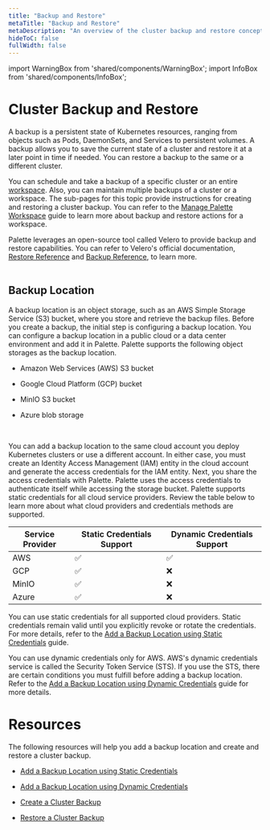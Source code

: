 ```yaml
---
title: "Backup and Restore"
metaTitle: "Backup and Restore"
metaDescription: "An overview of the cluster backup and restore concepts."
hideToC: false
fullWidth: false
---
```



import WarningBox from 'shared/components/WarningBox';
import InfoBox from 'shared/components/InfoBox';


# Cluster Backup and Restore

A backup is a persistent state of Kubernetes resources, ranging from objects such as Pods, DaemonSets, and Services to persistent volumes. A backup allows you to save the current state of a cluster and restore it at a later point in time if needed. You can restore a backup to the same or a different cluster. 

You can schedule and take a backup of a specific cluster or an entire [workspace](/workspace). Also, you can maintain multiple backups of a cluster or a workspace. The sub-pages for this topic provide instructions for creating and restoring a cluster backup. You can refer to the [Manage Palette Workspace](/workspace/workload-features#managepaletteworkspace) guide to learn more about backup and restore actions for a workspace. 


Palette leverages an open-source tool called Velero to provide backup and restore capabilities. You can refer to Velero's official documentation, [Restore Reference](https://velero.io/docs/main/restore-reference/) and [Backup Reference](https://velero.io/docs/main/backup-reference/), to learn more.  
<br />

## Backup Location

A backup location is an object storage, such as an AWS Simple Storage Service (S3) bucket, where you store and retrieve the backup files. Before you create a backup, the initial step is configuring a backup location. You can configure a backup location in a public cloud or a data center environment and add it in Palette. Palette supports the following object storages as the backup location.

- Amazon Web Services (AWS) S3 bucket

- Google Cloud Platform (GCP) bucket

- MinIO S3 bucket

- Azure blob storage
<br />


You can add a backup location to the same cloud account you deploy Kubernetes clusters or use a different account. In either case, you must create an Identity Access Management (IAM) entity in the cloud account and generate the access credentials for the IAM entity. 
Next, you share the access credentials with Palette. Palette uses the access credentials to authenticate itself while accessing the storage bucket. Palette supports static credentials for all cloud service providers. Review the table below to learn more about what cloud providers and credentials methods are supported.
<br />

|**Service Provider**|**Static Credentials Support**|**Dynamic Credentials Support**|
|---|---|---|
|AWS|✅|✅ |
|GCP|✅|❌|
|MinIO|✅|❌|
|Azure|✅|❌|


You can use static credentials for all supported cloud providers. Static credentials remain valid until you explicitly revoke or rotate the credentials. For more details, refer to the [Add a Backup Location using Static Credentials](/clusters/cluster-management/backup-restore/add-backup-location-static) guide. 


You can use dynamic credentials only for AWS. AWS's dynamic credentials service is called the Security Token Service (STS). If you use the STS, there are certain conditions you must fulfill before adding a backup location. Refer to the [Add a Backup Location using Dynamic Credentials](/clusters/cluster-management/backup-restore/add-backup-location-dynamic) guide for more details. 
<br />


# Resources
The following resources will help you add a backup location and create and restore a cluster backup.
<br />

- [Add a Backup Location using Static Credentials](/clusters/cluster-management/backup-restore/add-backup-location-static)


- [Add a Backup Location using Dynamic Credentials](/clusters/cluster-management/backup-restore/add-backup-location-dynamic)


- [Create a Cluster Backup](/clusters/cluster-management/backup-restore/create-cluster-backup)


- [Restore a Cluster Backup](/clusters/cluster-management/backup-restore/restore-cluster-backup)